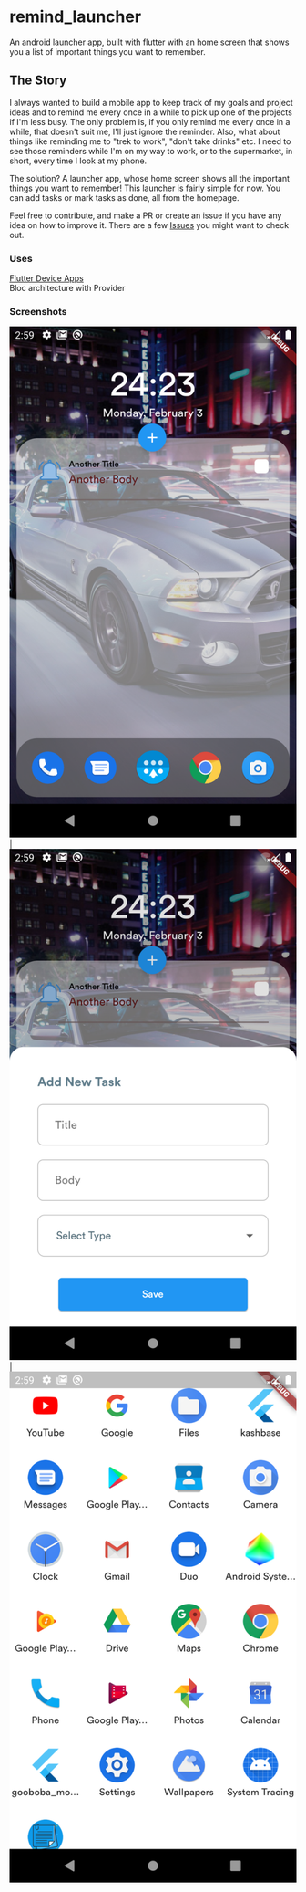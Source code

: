 # remind_launcher

An android launcher app, built with flutter with an home screen that shows you a list of important things you want to remember.

## The Story

I always wanted to build a mobile app to keep track of my goals and project ideas and to remind me every once in a while to pick up one of the projects if I'm less busy. The only problem is, if you only remind me every once in a while, that doesn't suit me, I'll just ignore the reminder. Also, what about things like reminding me to "trek to work", "don't take drinks" etc. I need to see those reminders while I'm on my way to work, or to the supermarket, in short, every time I look at my phone.

The solution? A launcher app, whose home screen shows all the important things you want to remember! This launcher is fairly simple for now. You can add tasks or mark tasks as done, all from the homepage.

Feel free to contribute, and make a PR or create an issue if you have any idea on how to improve it. There are a few [Issues](https://github.com/Itope84/remind_launcher/issues) you might want to check out.

### Uses

[Flutter Device Apps](https://pub.dev/packages/device_apps)\
Bloc architecture with Provider

### Screenshots

![Home Screen](https://github.com/Itope84/remind_launcher/blob/tasks/screenshots/home.png?raw=true) | ![Add Task](https://github.com/Itope84/remind_launcher/blob/tasks/screenshots/add-task.png?raw=true) | ![Drawer Screen](https://github.com/Itope84/remind_launcher/blob/tasks/screenshots/drawer.png?raw=true)
